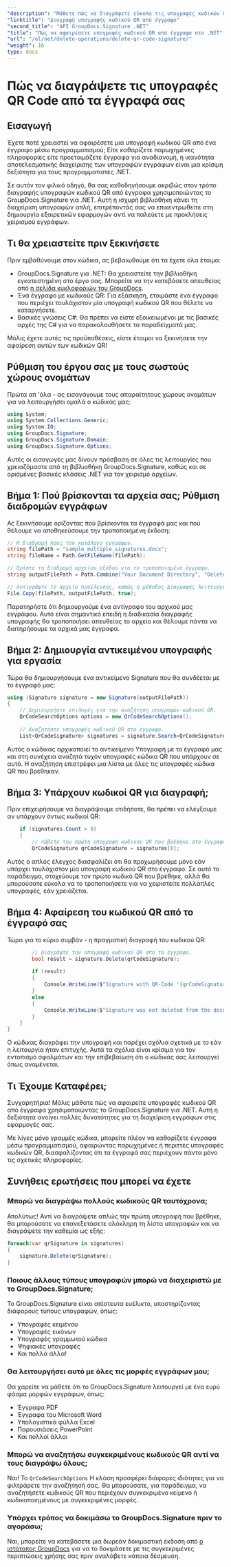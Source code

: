 ```yaml
---
"description": "Μάθετε πώς να διαγράφετε εύκολα τις υπογραφές κωδικών QR από τα έγγραφά σας χρησιμοποιώντας το GroupDocs.Signature για .NET με τον αναλυτικό οδηγό προγραμματιστών μας."
"linktitle": "Διαγραφή υπογραφής κωδικού QR από έγγραφο"
"second_title": "API GroupDocs.Signature .NET"
"title": "Πώς να αφαιρέσετε υπογραφές κωδικού QR από έγγραφα στο .NET"
"url": "/el/net/delete-operations/delete-qr-code-signature/"
"weight": 16
type: docs
---
```

# Πώς να διαγράψετε τις υπογραφές QR Code από τα έγγραφά σας

## Εισαγωγή

Έχετε ποτέ χρειαστεί να αφαιρέσετε μια υπογραφή κωδικού QR από ένα έγγραφο μέσω προγραμματισμού; Είτε καθαρίζετε παρωχημένες πληροφορίες είτε προετοιμάζετε έγγραφα για αναδιανομή, η ικανότητα αποτελεσματικής διαχείρισης των υπογραφών εγγράφων είναι μια κρίσιμη δεξιότητα για τους προγραμματιστές .NET.

Σε αυτόν τον φιλικό οδηγό, θα σας καθοδηγήσουμε ακριβώς στον τρόπο διαγραφής υπογραφών κωδικού QR από έγγραφα χρησιμοποιώντας το GroupDocs.Signature για .NET. Αυτή η ισχυρή βιβλιοθήκη κάνει τη διαχείριση υπογραφών απλή, επιτρέποντάς σας να επικεντρωθείτε στη δημιουργία εξαιρετικών εφαρμογών αντί να παλεύετε με προκλήσεις χειρισμού εγγράφων.

## Τι θα χρειαστείτε πριν ξεκινήσετε

Πριν εμβαθύνουμε στον κώδικα, ας βεβαιωθούμε ότι τα έχετε όλα έτοιμα:

- GroupDocs.Signature για .NET: Θα χρειαστείτε την βιβλιοθήκη εγκατεστημένη στο έργο σας. Μπορείτε να την κατεβάσετε απευθείας από [η σελίδα κυκλοφοριών του GroupDocs](https://releases.groupdocs.com/signature/net/).
- Ένα έγγραφο με κωδικούς QR: Για εξάσκηση, ετοιμάστε ένα έγγραφο που περιέχει τουλάχιστον μία υπογραφή κωδικού QR που θέλετε να καταργήσετε.
- Βασικές γνώσεις C#: Θα πρέπει να είστε εξοικειωμένοι με τις βασικές αρχές της C# για να παρακολουθήσετε τα παραδείγματά μας.

Μόλις έχετε αυτές τις προϋποθέσεις, είστε έτοιμοι να ξεκινήσετε την αφαίρεση αυτών των κωδικών QR!

## Ρύθμιση του έργου σας με τους σωστούς χώρους ονομάτων

Πρώτα απ 'όλα - ας εισαγάγουμε τους απαραίτητους χώρους ονομάτων για να λειτουργήσει ομαλά ο κώδικάς μας:

```csharp
using System;
using System.Collections.Generic;
using System.IO;
using GroupDocs.Signature;
using GroupDocs.Signature.Domain;
using GroupDocs.Signature.Options;
```

Αυτές οι εισαγωγές μας δίνουν πρόσβαση σε όλες τις λειτουργίες που χρειαζόμαστε από τη βιβλιοθήκη GroupDocs.Signature, καθώς και σε ορισμένες βασικές κλάσεις .NET για τον χειρισμό αρχείων.

## Βήμα 1: Πού βρίσκονται τα αρχεία σας; Ρύθμιση διαδρομών εγγράφων

Ας ξεκινήσουμε ορίζοντας πού βρίσκονται τα έγγραφά μας και πού θέλουμε να αποθηκεύσουμε την τροποποιημένη έκδοση:

```csharp
// Η διαδρομή προς τον κατάλογο εγγράφων.
string filePath = "sample_multiple_signatures.docx";
string fileName = Path.GetFileName(filePath);

// Ορίστε τη διαδρομή αρχείου εξόδου για το τροποποιημένο έγγραφο.
string outputFilePath = Path.Combine("Your Document Directory", "DeleteQRCode", fileName);

// Αντιγράψτε το αρχείο προέλευσης, καθώς η μέθοδος Διαγραφής λειτουργεί με το ίδιο Έγγραφο.
File.Copy(filePath, outputFilePath, true);
```

Παρατηρήστε ότι δημιουργούμε ένα αντίγραφο του αρχικού μας εγγράφου. Αυτό είναι σημαντικό επειδή η διαδικασία διαγραφής υπογραφής θα τροποποιήσει απευθείας το αρχείο και θέλουμε πάντα να διατηρήσουμε τα αρχικά μας έγγραφα.

## Βήμα 2: Δημιουργία αντικειμένου υπογραφής για εργασία

Τώρα θα δημιουργήσουμε ένα αντικείμενο Signature που θα συνδέεται με το έγγραφό μας:

```csharp
using (Signature signature = new Signature(outputFilePath))
{
    // Δημιουργήστε επιλογές για την αναζήτηση υπογραφών κωδικού QR.
    QrCodeSearchOptions options = new QrCodeSearchOptions();
    
    // Αναζητήστε υπογραφές κωδικού QR στο έγγραφο.
    List<QrCodeSignature> signatures = signature.Search<QrCodeSignature>(options);
```

Αυτός ο κώδικας αρχικοποιεί το αντικείμενο Υπογραφή με το έγγραφό μας και στη συνέχεια αναζητά τυχόν υπογραφές κώδικα QR που υπάρχουν σε αυτό. Η αναζήτηση επιστρέφει μια λίστα με όλες τις υπογραφές κώδικα QR που βρέθηκαν.

## Βήμα 3: Υπάρχουν κωδικοί QR για διαγραφή;

Πριν επιχειρήσουμε να διαγράψουμε οτιδήποτε, θα πρέπει να ελέγξουμε αν υπάρχουν όντως κωδικοί QR:

```csharp
    if (signatures.Count > 0)
    {
        // Λάβετε την πρώτη υπογραφή κωδικού QR που βρέθηκε στο έγγραφο.
        QrCodeSignature qrCodeSignature = signatures[0];
```

Αυτός ο απλός έλεγχος διασφαλίζει ότι θα προχωρήσουμε μόνο εάν υπάρχει τουλάχιστον μία υπογραφή κωδικού QR στο έγγραφο. Σε αυτό το παράδειγμα, στοχεύουμε τον πρώτο κωδικό QR που βρέθηκε, αλλά θα μπορούσατε εύκολα να το τροποποιήσετε για να χειριστείτε πολλαπλές υπογραφές, εάν χρειάζεται.

## Βήμα 4: Αφαίρεση του κωδικού QR από το έγγραφό σας

Τώρα για το κύριο συμβάν - η πραγματική διαγραφή του κωδικού QR:

```csharp
        // Διαγράψτε την υπογραφή κωδικού QR από το έγγραφο.
        bool result = signature.Delete(qrCodeSignature);
        
        if (result)
        {
            Console.WriteLine($"Signature with QR-Code '{qrCodeSignature.Text}' and encode type '{qrCodeSignature.EncodeType.TypeName}' was deleted from document ['{fileName}'].");
        }
        else
        {
            Console.WriteLine($"Signature was not deleted from the document! Signature with QR-Code '{qrCodeSignature.Text}' and encode type '{qrCodeSignature.EncodeType.TypeName}' was not found!");
        }
    }
}
```

Ο κώδικας διαγράφει την υπογραφή και παρέχει σχόλια σχετικά με το εάν η λειτουργία ήταν επιτυχής. Αυτά τα σχόλια είναι κρίσιμα για τον εντοπισμό σφαλμάτων και την επιβεβαίωση ότι ο κώδικάς σας λειτουργεί όπως αναμένεται.

## Τι Έχουμε Καταφέρει;

Συγχαρητήρια! Μόλις μάθατε πώς να αφαιρείτε υπογραφές κωδικού QR από έγγραφα χρησιμοποιώντας το GroupDocs.Signature για .NET. Αυτή η δεξιότητα ανοίγει πολλές δυνατότητες για τη διαχείριση εγγράφων στις εφαρμογές σας.

Με λίγες μόνο γραμμές κώδικα, μπορείτε πλέον να καθαρίζετε έγγραφα μέσω προγραμματισμού, αφαιρώντας παρωχημένες ή περιττές υπογραφές κωδικών QR, διασφαλίζοντας ότι τα έγγραφά σας περιέχουν πάντα μόνο τις σχετικές πληροφορίες.

## Συνήθεις ερωτήσεις που μπορεί να έχετε

### Μπορώ να διαγράψω πολλούς κωδικούς QR ταυτόχρονα;

Απολύτως! Αντί να διαγράψετε απλώς την πρώτη υπογραφή που βρέθηκε, θα μπορούσατε να επανεξετάσετε ολόκληρη τη λίστα υπογραφών και να διαγράψετε την καθεμία ως εξής:

```csharp
foreach(var qrSignature in signatures)
{
    signature.Delete(qrSignature);
}
```

### Ποιους άλλους τύπους υπογραφών μπορώ να διαχειριστώ με το GroupDocs.Signature;

Το GroupDocs.Signature είναι απίστευτα ευέλικτο, υποστηρίζοντας διάφορους τύπους υπογραφών, όπως:
- Υπογραφές κειμένου
- Υπογραφές εικόνων
- Υπογραφές γραμμωτού κώδικα
- Ψηφιακές υπογραφές
- Και πολλά άλλα!

### Θα λειτουργήσει αυτό με όλες τις μορφές εγγράφων μου;

Θα χαρείτε να μάθετε ότι το GroupDocs.Signature λειτουργεί με ένα ευρύ φάσμα μορφών εγγράφων, όπως:
- Έγγραφα PDF
- Έγγραφα του Microsoft Word
- Υπολογιστικά φύλλα Excel
- Παρουσιάσεις PowerPoint
- Και πολλοί άλλοι

### Μπορώ να αναζητήσω συγκεκριμένους κωδικούς QR αντί να τους διαγράψω όλους;

Ναι! Το `QrCodeSearchOptions` Η κλάση προσφέρει διάφορες ιδιότητες για να φιλτράρετε την αναζήτησή σας. Θα μπορούσατε, για παράδειγμα, να αναζητήσετε κωδικούς QR που περιέχουν συγκεκριμένο κείμενο ή κωδικοποιημένους με συγκεκριμένες μορφές.

### Υπάρχει τρόπος να δοκιμάσω το GroupDocs.Signature πριν το αγοράσω;

Ναι, μπορείτε να κατεβάσετε μια δωρεάν δοκιμαστική έκδοση από [ο ιστότοπος GroupDocs](https://releases.groupdocs.com/) για να το δοκιμάσετε με τις συγκεκριμένες περιπτώσεις χρήσης σας πριν αναλάβετε κάποια δέσμευση.